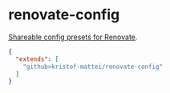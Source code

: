 # renovate-config

[Shareable config presets for Renovate](https://docs.renovatebot.com/config-presets/).

```json
{
  "extends": [
    "github>kristof-mattei/renovate-config"
  ]
}
```
